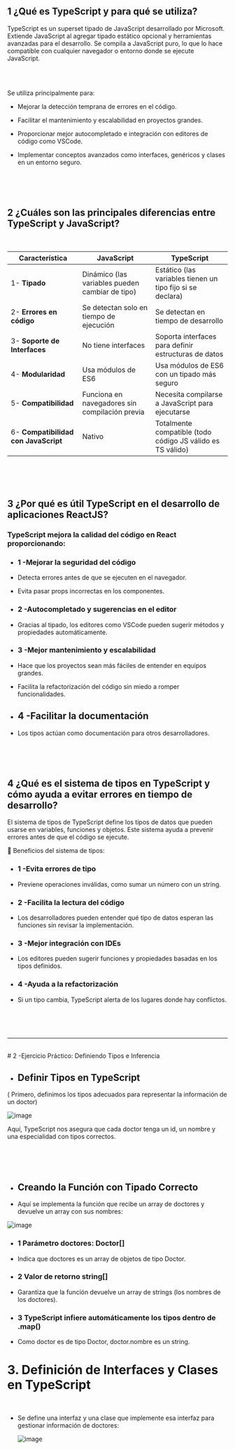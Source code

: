 

## 1 ¿Qué es TypeScript y para qué se utiliza?


TypeScript es un superset tipado de JavaScript desarrollado por Microsoft. Extiende JavaScript al agregar tipado estático opcional y herramientas avanzadas para el desarrollo. Se compila a JavaScript puro, lo que lo hace compatible con cualquier navegador o entorno donde se ejecute JavaScript.

<br>
<br>

Se utiliza principalmente para:

- Mejorar la detección temprana de errores en el código.
- Facilitar el mantenimiento y escalabilidad en proyectos grandes.
- Proporcionar mejor autocompletado e integración con editores de código como VSCode.
- Implementar conceptos avanzados como interfaces, genéricos y clases en un entorno seguro.

  <br>
  <br>
  <br>


## 2 ¿Cuáles son las principales diferencias entre TypeScript y JavaScript?

<br>


| Característica               | JavaScript | TypeScript |
|------------------------------|-----------|-----------|
| 1- **Tipado**                   | Dinámico (las variables pueden cambiar de tipo) | Estático (las variables tienen un tipo fijo si se declara) |
| 2- **Errores en código**        | Se detectan solo en tiempo de ejecución | Se detectan en tiempo de desarrollo |
| 3- **Soporte de Interfaces**    | No tiene interfaces | Soporta interfaces para definir estructuras de datos |
| 4- **Modularidad**              | Usa módulos de ES6 | Usa módulos de ES6 con un tipado más seguro |
| 5- **Compatibilidad**           | Funciona en navegadores sin compilación previa | Necesita compilarse a JavaScript para ejecutarse |
| 6- **Compatibilidad con JavaScript** | Nativo | Totalmente compatible (todo código JS válido es TS válido) |

<br>
<br>
<br>



## 3 ¿Por qué es útil TypeScript en el desarrollo de aplicaciones ReactJS?


### TypeScript mejora la calidad del código en React proporcionando:


- ### 1 -Mejorar la seguridad del código

 - Detecta errores antes de que se ejecuten en el navegador.
 - Evita pasar props incorrectas en los componentes.
  
- ### 2 -Autocompletado y sugerencias en el editor

- Gracias al tipado, los editores como VSCode pueden sugerir métodos y propiedades automáticamente.
  
- ### 3 -Mejor mantenimiento y escalabilidad

- Hace que los proyectos sean más fáciles de entender en equipos grandes.
- Facilita la refactorización del código sin miedo a romper funcionalidades.
  
- ## 4 -Facilitar la documentación

- Los tipos actúan como documentación para otros desarrolladores.

  <br>
  <br>
  <br>
  

## 4 ¿Qué es el sistema de tipos en TypeScript y cómo ayuda a evitar errores en tiempo de desarrollo?

El sistema de tipos de TypeScript define los tipos de datos que pueden usarse en variables, funciones y objetos. Este sistema ayuda a prevenir errores antes de que el código se ejecute.

🔹 Beneficios del sistema de tipos:

- ### 1 -Evita errores de tipo
- Previene operaciones inválidas, como sumar un número con un string.
- ### 2 -Facilita la lectura del código
- Los desarrolladores pueden entender qué tipo de datos esperan las funciones sin revisar la implementación.
- ### 3 -Mejor integración con IDEs
- Los editores pueden sugerir funciones y propiedades basadas en los tipos definidos.
- ### 4 -Ayuda a la refactorización
- Si un tipo cambia, TypeScript alerta de los lugares donde hay conflictos.

  <br>
  <br>
  <br>
  
-------------------------------------------------------------------------------------------------------------------------------------------------------------------------------------------
 <br>
# 2 -Ejercicio Práctico: Definiendo Tipos e Inferencia

- ## Definir Tipos en TypeScript

( Primero, definimos los tipos adecuados para representar la información de un doctor)

![image](https://github.com/user-attachments/assets/3d35ddff-c06b-454a-93f2-3ab5a9a3b99c)


Aquí, TypeScript nos asegura que cada doctor tenga un id, un nombre y una especialidad con tipos correctos.

  <br>
  <br>
  <br>

- ## Creando la Función con Tipado Correcto

- Aquí se implementa la función que recibe un array de doctores y devuelve un array con sus nombres:

![image](https://github.com/user-attachments/assets/11c1683f-0438-48cb-bacb-e0becc48d312)


- ### 1 Parámetro doctores: Doctor[]
- Indica que doctores es un array de objetos de tipo Doctor.
- ### 2 Valor de retorno string[]
- Garantiza que la función devuelve un array de strings (los nombres de los doctores).
- ### 3 TypeScript infiere automáticamente los tipos dentro de .map()
- Como doctor es de tipo Doctor, doctor.nombre es un string.


# 3. Definición de Interfaces y Clases en TypeScript

  <br>

- Se define una interfaz y una clase que implemente esa interfaz para gestionar información de doctores:

  ![image](https://github.com/user-attachments/assets/9a45880c-d615-4a4c-8442-a85b1ee44faf)








